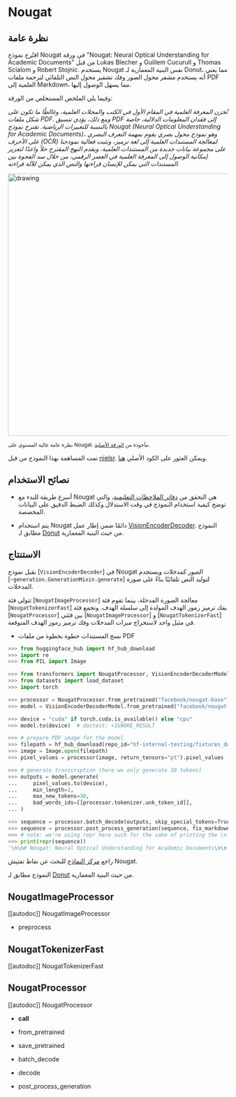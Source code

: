 # Nougat

## نظرة عامة
اقتُرح نموذج Nougat في ورقة "Nougat: Neural Optical Understanding for Academic Documents" من قبل Lukas Blecher و Guillem Cucurull و Thomas Scialom و Robert Stojnic. يستخدم Nougat نفس البنية المعمارية لـ Donut، مما يعني أنه يستخدم مشفر محول الصور وفك تشفير محول النص التلقائي لترجمة ملفات PDF العلمية إلى Markdown، مما يسهل الوصول إليها.

وفيما يلي الملخص المستخلص من الورقة:

*تُخزن المعرفة العلمية في المقام الأول في الكتب والمجلات العلمية، وغالطًا ما تكون على شكل ملفات PDF. ومع ذلك، يؤدي تنسيق PDF إلى فقدان المعلومات الدلالية، خاصة بالنسبة للتعبيرات الرياضية. نقترح نموذج Nougat (Neural Optical Understanding for Academic Documents)، وهو نموذج محول بصري يقوم بمهمة التعرف البصري على الأحرف (OCR) لمعالجة المستندات العلمية إلى لغة ترميز، ونثبت فعالية نموذجنا على مجموعة بيانات جديدة من المستندات العلمية. ويقدم النهج المقترح حلاً واعدًا لتعزيز إمكانية الوصول إلى المعرفة العلمية في العصر الرقمي، من خلال سد الفجوة بين المستندات التي يمكن للإنسان قراءتها والنص الذي يمكن للآلة قراءته.*

<img src="https://huggingface.co/datasets/huggingface/documentation-images/resolve/main/transformers/model_doc/nougat_architecture.jpg"
alt="drawing" width="600"/>

<small>نظرة عامة عالية المستوى على Nougat. مأخوذة من <a href="https://arxiv.org/abs/2308.13418">الورقة الأصلية</a>.</small>

تمت المساهمة بهذا النموذج من قبل [nielsr](https://huggingface.co/nielsr). ويمكن العثور على الكود الأصلي [هنا](https://github.com/facebookresearch/nougat).

## نصائح الاستخدام

- أسرع طريقة للبدء مع Nougat هي التحقق من [دفاتر الملاحظات التعليمية](https://github.com/NielsRogge/Transformers-Tutorials/tree/master/Nougat)، والتي توضح كيفية استخدام النموذج في وقت الاستدلال وكذلك الضبط الدقيق على البيانات المخصصة.

- يتم استخدام Nougat دائمًا ضمن إطار عمل [VisionEncoderDecoder](vision-encoder-decoder). النموذج مطابق لـ [Donut](donut) من حيث البنية المعمارية.

## الاستنتاج

يقبل نموذج [`VisionEncoderDecoder`] في Nougat الصور كمدخلات ويستخدم [`~generation.GenerationMixin.generate`] لتوليد النص تلقائيًا بناءً على صورة المدخلات.

تتولى فئة [`NougatImageProcessor`] معالجة الصورة المدخلة، بينما تقوم فئة [`NougatTokenizerFast`] بفك ترميز رموز الهدف المولدة إلى سلسلة الهدف. وتجمع فئة [`NougatProcessor`] بين فئتي [`NougatImageProcessor`] و [`NougatTokenizerFast`] في مثيل واحد لاستخراج ميزات المدخلات وفك ترميز رموز الهدف المتوقعة.

- نسخ المستندات خطوة بخطوة من ملفات PDF

```py
>>> from huggingface_hub import hf_hub_download
>>> import re
>>> from PIL import Image

>>> from transformers import NougatProcessor, VisionEncoderDecoderModel
>>> from datasets import load_dataset
>>> import torch

>>> processor = NougatProcessor.from_pretrained("facebook/nougat-base")
>>> model = VisionEncoderDecoderModel.from_pretrained("facebook/nougat-base")

>>> device = "cuda" if torch.cuda.is_available() else "cpu"
>>> model.to(device)  # doctest: +IGNORE_RESULT

>>> # prepare PDF image for the model
>>> filepath = hf_hub_download(repo_id="hf-internal-testing/fixtures_docvqa", filename="nougat_paper.png", repo_type="dataset")
>>> image = Image.open(filepath)
>>> pixel_values = processor(image, return_tensors="pt").pixel_values

>>> # generate transcription (here we only generate 30 tokens)
>>> outputs = model.generate(
...     pixel_values.to(device),
...     min_length=1,
...     max_new_tokens=30,
...     bad_words_ids=[[processor.tokenizer.unk_token_id]],
... )

>>> sequence = processor.batch_decode(outputs, skip_special_tokens=True)[0]
>>> sequence = processor.post_process_generation(sequence, fix_markdown=False)
>>> # note: we're using repr here such for the sake of printing the \n characters, feel free to just print the sequence
>>> print(repr(sequence))
'\n\n# Nougat: Neural Optical Understanding for Academic Documents\n\n Lukas Blecher\n\nCorrespondence to: lblecher@'
```

راجع [مركز النماذج](https://huggingface.co/models?filter=nougat) للبحث عن نقاط تفتيش Nougat.

<Tip>

النموذج مطابق لـ [Donut](donut) من حيث البنية المعمارية.

</Tip>

## NougatImageProcessor

[[autodoc]] NougatImageProcessor

- preprocess

## NougatTokenizerFast

[[autodoc]] NougatTokenizerFast

## NougatProcessor

[[autodoc]] NougatProcessor

- __call__

- from_pretrained

- save_pretrained

- batch_decode

- decode

- post_process_generation
